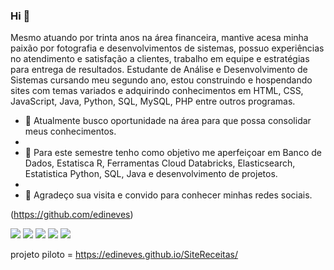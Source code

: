 ### Hi 👋
   Mesmo atuando por trinta anos na área financeira, mantive acesa minha paixão por fotografia e desenvolvimentos de sistemas, possuo experiências no atendimento e satisfação a clientes, trabalho em equipe e estratégias para entrega de resultados. 
   Estudante de Análise e Desenvolvimento de Sistemas cursando meu segundo ano, estou construindo e hospendando sites com temas variados e adquirindo conhecimentos em HTML, CSS, JavaScript, Java, Python, SQL, MySQL, PHP entre outros programas.
 
- 🔭 Atualmente busco oportunidade na área para que possa consolidar meus conhecimentos.
- 
- 🌱 Para este semestre tenho como objetivo me aperfeiçoar em Banco de Dados, Estatisca R, Ferramentas Cloud Databricks, Elasticsearch, Estatistica Python, SQL, Java e desenvolvimento de projetos.
- 
- 🤝 Agradeço sua visita e convido para conhecer minhas redes sociais. 


(https://github.com/edineves)

 [<img src="https://img.shields.io/badge/twitter-%231DA1F2.svg?&style=for-the-badge&logo=twitter&logoColor=white" />](https://twitter.com/USERNAME) [<img src="https://img.shields.io/badge/medium-%2312100E.svg?&style=for-the-badge&logo=medium&logoColor=white" />](https://medium.com/@edineves) [<img src="https://img.shields.io/badge/linkedin-%230077B5.svg?&style=for-the-badge&logo=linkedin&logoColor=white" />](https://www.linkedin.com/in/edison-neves-406150131/) [<img src = "https://img.shields.io/badge/instagram-%23E4405F.svg?&style=for-the-badge&logo=instagram&logoColor=white">](https://www.instagram.com/edinesoa/) [<img src = "https://img.shields.io/badge/facebook-%231877F2.svg?&style=for-the-badge&logo=facebook&logoColor=white">](https://www.facebook.com/people/Edison-Soares/100000779448471/)


projeto piloto =  https://edineves.github.io/SiteReceitas/

